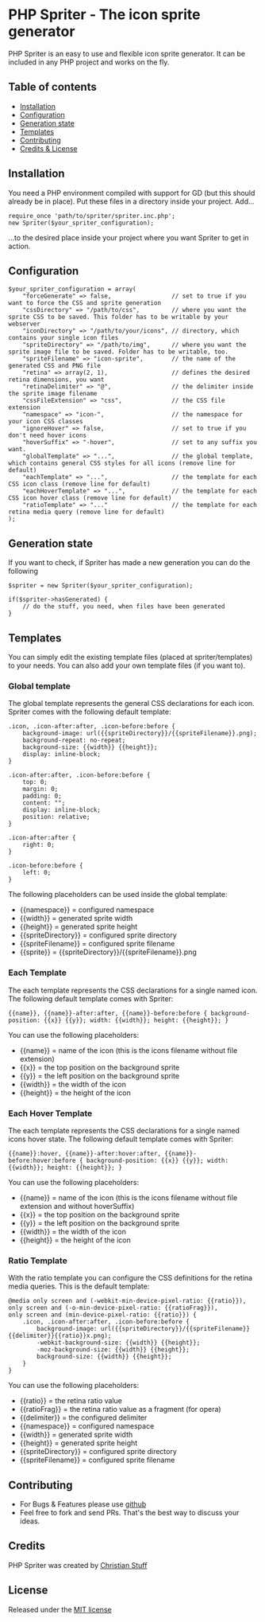 # PHP Spriter - The icon sprite generator

PHP Spriter is an easy to use and flexible icon sprite generator. 
It can be included in any PHP project and works on the fly.

## Table of contents

* [Installation](#installation)
* [Configuration](#configuration)
* [Generation state](#generation-state)
* [Templates](#templates)
* [Contributing](#contributing)
* [Credits & License](#credits)

## Installation

You need a PHP environment compiled with support for GD (but this should already be in place). 
Put these files in a directory inside your project. 
Add...

    require_once 'path/to/spriter/spriter.inc.php';
    new Spriter($your_spriter_configuration);

...to the desired place inside your project where you want Spriter to get in action.

## Configuration

    $your_spriter_configuration = array(
        "forceGenerate" => false,                 // set to true if you want to force the CSS and sprite generation
        "cssDirectory" => "/path/to/css",         // where you want the sprite CSS to be saved. This folder has to be writable by your webserver
        "iconDirectory" => "/path/to/your/icons", // directory, which contains your single icon files
        "spriteDirectory" => "/path/to/img",      // where you want the sprite image file to be saved. Folder has to be writable, too.
        "spriteFilename" => "icon-sprite",        // the name of the generated CSS and PNG file
        "retina" => array(2, 1),                  // defines the desired retina dimensions, you want
        "retinaDelimiter" => "@",                 // the delimiter inside the sprite image filename
        "cssFileExtension" => "css",              // the CSS file extension
        "namespace" => "icon-",                   // the namespace for your icon CSS classes
        "ignoreHover" => false,                   // set to true if you don't need hover icons
        "hoverSuffix" => "-hover",                // set to any suffix you want.
        "globalTemplate" => "...",                // the global template, which contains general CSS styles for all icons (remove line for default)
        "eachTemplate" => "...",                  // the template for each CSS icon class (remove line for default)
        "eachHoverTemplate" => "...",             // the template for each CSS icon hover class (remove line for default)
        "ratioTemplate" => "..."                  // the template for each retina media query (remove line for default)
    );

## Generation state

If you want to check, if Spriter has made a new generation you can do the following

    $spriter = new Spriter($your_spriter_configuration);

    if($spriter->hasGenerated) {
        // do the stuff, you need, when files have been generated
    }

## Templates

You can simply edit the existing template files (placed at spriter/templates) to your needs. You can also add your own template files (if you want to).

### Global template

The global template represents the general CSS declarations for each icon. 
Spriter comes with the following default template:

    .icon, .icon-after:after, .icon-before:before {
        background-image: url({{spriteDirectory}}/{{spriteFilename}}.png);
        background-repeat: no-repeat;
        background-size: {{width}} {{height}};
        display: inline-block;
    }

    .icon-after:after, .icon-before:before {
        top: 0;
        margin: 0;
        padding: 0;
        content: "";
        display: inline-block;
        position: relative;
    }

    .icon-after:after {
        right: 0;
    }

    .icon-before:before {
        left: 0;
    }

The following placeholders can be used inside the global template:

* {{namespace}} = configured namespace
* {{width}} = generated sprite width
* {{height}} = generated sprite height
* {{spriteDirectory}} = configured sprite directory
* {{spriteFilename}} = configured sprite filename
* {{sprite}} = {{spriteDirectory}}/{{spriteFilename}}.png

### Each Template

The each template represents the CSS declarations for a single named icon. 
The following default template comes with Spriter:

    {{name}}, {{name}}-after:after, {{name}}-before:before { background-position: {{x}} {{y}}; width: {{width}}; height: {{height}}; }

You can use the following placeholders:

* {{name}} = name of the icon (this is the icons filename without file extension)
* {{x}} = the top position on the background sprite
* {{y}} = the left position on the background sprite
* {{width}} = the width of the icon
* {{height}} = the height of the icon

### Each Hover Template

The each template represents the CSS declarations for a single named icons hover state. 
The following default template comes with Spriter:

    {{name}}:hover, {{name}}-after:hover:after, {{name}}-before:hover:before { background-position: {{x}} {{y}}; width: {{width}}; height: {{height}}; }

You can use the following placeholders:

* {{name}} = name of the icon (this is the icons filename without file extension and without hoverSuffix)
* {{x}} = the top position on the background sprite
* {{y}} = the left position on the background sprite
* {{width}} = the width of the icon
* {{height}} = the height of the icon

### Ratio Template

With the ratio template you can configure the CSS definitions for the retina media queries. 
This is the default template:

    @media only screen and (-webkit-min-device-pixel-ratio: {{ratio}}),
    only screen and (-o-min-device-pixel-ratio: {{ratioFrag}}),
    only screen and (min-device-pixel-ratio: {{ratio}}) {
        .icon, .icon-after:after, .icon-before:before {
            background-image: url({{spriteDirectory}}/{{spriteFilename}}{{delimiter}}{{ratio}}x.png);
            -webkit-background-size: {{width}} {{height}};
            -moz-background-size: {{width}} {{height}};
            background-size: {{width}} {{height}};
        }
    }

You can use the following placeholders:

* {{ratio}} = the retina ratio value
* {{ratioFrag}} = the retina ratio value as a fragment (for opera)
* {{delimiter}} = the configured delimiter
* {{namespace}} = configured namespace
* {{width}} = generated sprite width
* {{height}} = generated sprite height
* {{spriteDirectory}} = configured sprite directory
* {{spriteFilename}} = configured sprite filename

## Contributing

* For Bugs & Features please use [github](https://github.com/namics/php-spriter/issues)
* Feel free to fork and send PRs. That's the best way to discuss your ideas.

## Credits

PHP Spriter was created by [Christian Stuff](https://github.com/Regaddi)

## License

Released under the [MIT license](LICENSE)
